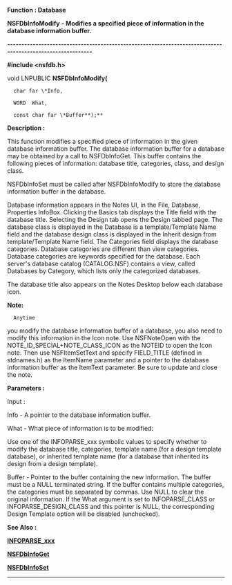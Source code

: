 




<!--
 /\* Font Definitions \*/
 @font-face
 {font-family:"Tms Rmn";
 panose-1:2 2 6 3 4 5 5 2 3 4;}
@font-face
 {font-family:Helv;
 panose-1:2 11 6 4 2 2 2 3 2 4;}
@font-face
 {font-family:"Cambria Math";
 panose-1:2 4 5 3 5 4 6 3 2 4;}
 /\* Style Definitions \*/
 p.MsoNormal, li.MsoNormal, div.MsoNormal
 {margin-top:0cm;
 margin-right:0cm;
 margin-bottom:8.0pt;
 margin-left:0cm;
 line-height:107%;
 font-size:11.0pt;
 font-family:"Calibri",sans-serif;}
.MsoChpDefault
 {font-size:11.0pt;}
.MsoPapDefault
 {margin-bottom:8.0pt;
 line-height:107%;}
 /\* Page Definitions \*/
 @page WordSection1
 {size:612.0pt 792.0pt;
 margin:72.0pt 72.0pt 72.0pt 72.0pt;}
div.WordSection1
 {page:WordSection1;}
-->




 


**Function : Database**



**NSFDbInfoModify** **- Modifies
a specified piece of information in the database information buffer.**


**----------------------------------------------------------------------------------------------------------**



**#include <nsfdb.h>**



void
LNPUBLIC **NSFDbInfoModify(**  

      char far \*Info,  

      WORD  What,  

      const char far \*Buffer**);**



**Description :**



This
function modifies a specified piece of information in the given database
information buffer.  The database information buffer for a database may be
obtained by a call to NSFDbInfoGet.  This buffer contains the following pieces
of information:  database title, categories, class, and design class.  

  

NSFDbInfoSet must be called after NSFDbInfoModify to store the database
information buffer in the database.  

  

Database information appears in the Notes UI, in the File, Database, Properties
InfoBox.  Clicking the Basics tab displays the Title field with the database
title.  Selecting the Design tab opens the Design tabbed page. The database
class is displayed in the Database is a template/Template Name field and the
database design class is displayed in the Inherit design from template/Template
Name field. The Categories field displays the database categories.  Database
categories are different than view categories.  Database categories are
keywords specified for the database.  Each server's database catalog
(CATALOG.NSF) contains a view, called Databases by Category, which lists only
the categorized databases.  

  

The database title also appears on the Notes Desktop below each database icon.


 


**Note:**


 


      Anytime
you modify the database information buffer of a database, you also need to
modify this information in the Icon note.  Use NSFNoteOpen with the
NOTE\_ID\_SPECIAL+NOTE\_CLASS\_ICON as the NOTEID to open the Icon note.  Then use
NSFItemSetText and specify  FIELD\_TITLE (defined in stdnames.h)  as the
ItemName parameter and a pointer to the database information buffer as the
ItemText parameter.  Be sure to update and close the note.


 


**Parameters :**



Input :  

Info  -  A pointer to the database information buffer.  

  

What  -  What piece of information is to be modified:  

Use one of the INFOPARSE\_xxx symbolic values to specify whether to modify the
database title, categories, template name (for a design template database), or
inherited template name (for a database that inherited its design from a design
template).  

  

Buffer  -  Pointer to the buffer containing the new information.  The buffer
must be a NULL terminated string.  If the buffer contains multiple categories,
the categories must be separated by commas.  Use NULL to clear the original
information.  If the What argument is set to INFOPARSE\_CLASS or
INFOPARSE\_DESIGN\_CLASS and this pointer is NULL, the corresponding Design
Template option will be disabled (unchecked).  

  




 


 **See Also :**


**[INFOPARSE\_xxx](notes:///8525872100478C66/61FD4E9848264AD28525620B006BA8BD/00A0009F00E800BD85255E5200656916)**


**[NSFDbInfoGet](NSFDbInfoGet.md)**


**[NSFDbInfoSet](NSFDbInfoSet.md)**



----------------------------------------------------------------------------------------------------------


 





